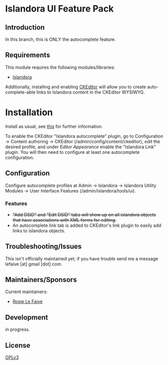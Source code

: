 # Islandora UI Feature Pack 

## Introduction

In this branch, this is ONLY the autocomplete feature.

## Requirements

This module requires the following modules/libraries:

* [Islandora](https://github.com/islandora/islandora)

Additionally, installing and enabling [CKEditor](https://www.drupal.org/project/ckeditor)
will allow you to create auto-complete-able links to Islandora content in the CKEditor WYSIWYG.


# Installation

Install as usual, see [this](https://drupal.org/documentation/install/modules-themes/modules-7) for further information.

To enable the CKEditor "Islandora autocomplete" plugin, go to Configuration -> Content authoring -> CKEditor (/admin/config/content/ckeditor), _edit_ the desired profile, and under _Editor Appearance_ enable the "Islandora Link" plugin. You will then need to configure at least one autocomplete configuration.

## Configuration

Configure autocomplete profiles at Admin -> Islandora -> Islandora Utility Modules -> User Interface Features (/admin/islandora/tools/ui). 

### Features

* ~~"Add DSID" and "Edit DSID" tabs will show up on all islandora objects that have associations with XML forms for editing.~~
* An autocomplete link tab is added to CKEditor's link plugin to easily add links to islandora objects. 


## Troubleshooting/Issues

This isn't officially maintained yet; if you have trouble send me a message lefaive [at] gmail [dot] com.

## Maintainers/Sponsors

Current maintainers:

* [Rosie Le Faive](https://github.com/rosiel)

## Development

in progress.

## License

[GPLv3](http://www.gnu.org/licenses/gpl-3.0.txt)
